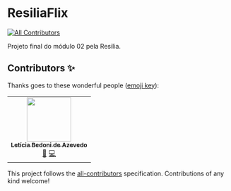# ResiliaFlix
<!-- ALL-CONTRIBUTORS-BADGE:START - Do not remove or modify this section -->
[![All Contributors](https://img.shields.io/badge/all_contributors-1-orange.svg?style=flat-square)](#contributors-)
<!-- ALL-CONTRIBUTORS-BADGE:END -->

Projeto final do módulo 02 pela Resilia.

## Contributors ✨

Thanks goes to these wonderful people ([emoji key](https://allcontributors.org/docs/en/emoji-key)):

<!-- ALL-CONTRIBUTORS-LIST:START - Do not remove or modify this section -->
<!-- prettier-ignore-start -->
<!-- markdownlint-disable -->
<table>
  <tr>
    <td align="center"><a href="https://www.linkedin.com/in/leticia-souza04/"><img src="https://avatars.githubusercontent.com/u/88463815?v=4?s=100" width="100px;" alt=""/><br /><sub><b>Letícia Bedoni de Azevedo</b></sub></a><br /><a href="#ideas-leticiabedoni" title="Ideas, Planning, & Feedback">🤔</a> <a href="https://github.com/willy-r/resiliaflix/commits?author=leticiabedoni" title="Code">💻</a></td>
  </tr>
</table>

<!-- markdownlint-restore -->
<!-- prettier-ignore-end -->

<!-- ALL-CONTRIBUTORS-LIST:END -->

This project follows the [all-contributors](https://github.com/all-contributors/all-contributors) specification. Contributions of any kind welcome!